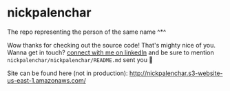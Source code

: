 # nickpalenchar
The repo representing the person of the same name ^*^

Wow thanks for checking out the source code! That's mighty nice of you. Wanna get in touch? [connect with me on linkedIn](https://www.linkedin.com/in/nickpalenchar) and be sure to mention `nickpalenchar/nickpalenchar/README.md` sent you 🚀

Site can be found here (not in production): http://nickpalenchar.s3-website-us-east-1.amazonaws.com/
